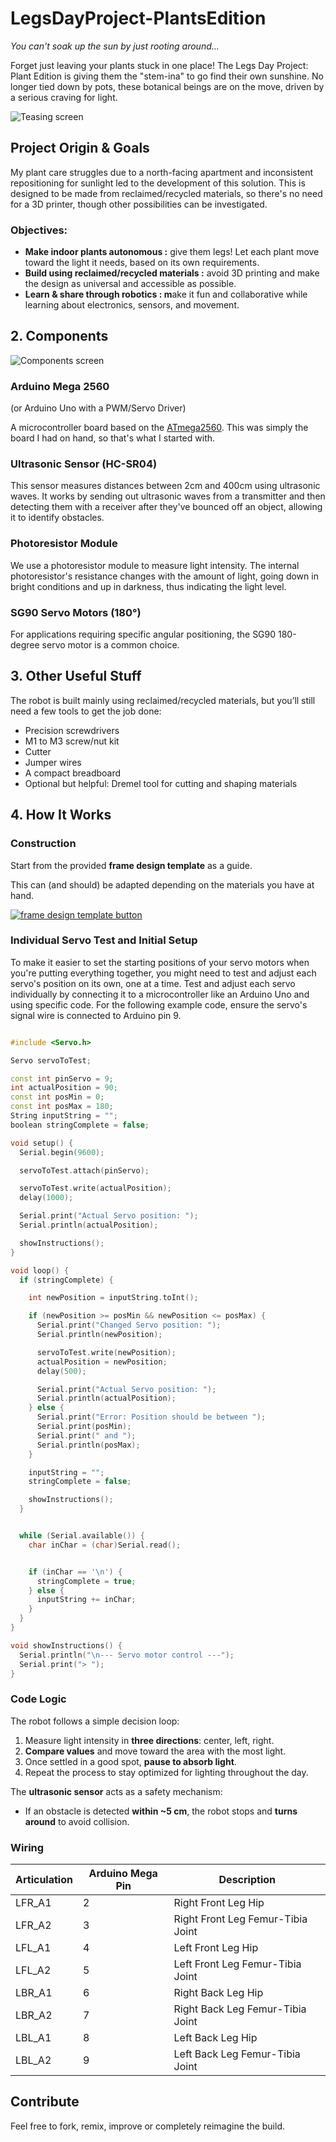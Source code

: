 # LegsDayProject-PlantsEdition
_You can't soak up the sun by just rooting around..._

Forget just leaving your plants stuck in one place! The Legs Day Project: Plant Edition is giving them the "stem-ina" to go find their own sunshine. No longer tied down by pots, these botanical beings are on the move, driven by a serious craving for light.

![Teasing screen](https://github.com/MarinaXP/LegsDayProject-PlantsEdition/blob/8695c3020c0e6a7ebcedbb1bd697e0167b86c355/screens/presentation_screen.png?raw=true)

## Project Origin & Goals

My plant care struggles due to a north-facing apartment and inconsistent repositioning for sunlight led to the development of this solution.
This is designed to be made from reclaimed/recycled materials, so there's no need for a 3D printer,  though other possibilities can be investigated.

### Objectives:

- **Make indoor plants autonomous :** give them legs! Let each plant move toward the light it needs, based on its own requirements.
- **Build using reclaimed/recycled materials :** avoid 3D printing and make the design as universal and accessible as possible.
- **Learn & share through robotics : m**ake it fun and collaborative while learning about electronics, sensors, and movement.

## 2. Components

![Components screen](https://github.com/MarinaXP/LegsDayProject-PlantsEdition/blob/14770e5b5dd6bb3246399408cfe04ad0a832e10e/screens/components_screen.png?raw=true)

### Arduino Mega 2560

(or Arduino Uno with a PWM/Servo Driver)

A microcontroller board based on the [ATmega2560](http://ww1.microchip.com/downloads/en/DeviceDoc/Atmel-2549-8-bit-AVR-Microcontroller-ATmega640-1280-1281-2560-2561_datasheet.pdf). This was simply the board I had on hand, so that's what I started with.

### Ultrasonic Sensor (HC-SR04)

This sensor measures distances between 2cm and 400cm using ultrasonic waves. It works by sending out ultrasonic waves from a transmitter and then detecting them with a receiver after they've bounced off an object, allowing it to identify obstacles.

### Photoresistor Module

We use a photoresistor module to measure light intensity. The internal photoresistor's resistance changes with the amount of light, going down in bright conditions and up in darkness, thus indicating the light level.

### SG90 Servo Motors (180°)

For applications requiring specific angular positioning, the SG90 180-degree servo motor is a common choice.

## 3. Other Useful Stuff

The robot is built mainly using reclaimed/recycled materials, but you’ll still need a few tools to get the job done:

- Precision screwdrivers
- M1 to M3 screw/nut kit
- Cutter
- Jumper wires
- A compact breadboard
- Optional but helpful: Dremel tool for cutting and shaping materials


## 4. How It Works

### Construction

Start from the provided **frame design template** as a guide.

This can (and should) be adapted depending on the materials you have at hand.

[![frame design template button](https://img.shields.io/badge/Open%20the%20Template-PDF-red?style=for-the-badge&logo=adobeacrobatreader&logoColor=white&color=white)](https://github.com/MarinaXP/LegsDayProject-PlantsEdition/blob/14770e5b5dd6bb3246399408cfe04ad0a832e10e/template/frame_design_template.pdf)

### Individual Servo Test and Initial Setup

To make it easier to set the starting positions of your servo motors when you're putting everything together, you might need to test and adjust each servo's position on its own, one at a time. Test and adjust each servo individually by connecting it to a microcontroller like an Arduino Uno and using specific code. For the following example code, ensure the servo's signal wire is connected to Arduino pin 9.

```cpp 

#include <Servo.h>

Servo servoToTest;

const int pinServo = 9;
int actualPosition = 90;
const int posMin = 0;
const int posMax = 180;
String inputString = "";
boolean stringComplete = false;

void setup() {
  Serial.begin(9600);

  servoToTest.attach(pinServo);

  servoToTest.write(actualPosition);
  delay(1000);

  Serial.print("Actual Servo position: ");
  Serial.println(actualPosition);

  showInstructions();
}

void loop() {
  if (stringComplete) {

    int newPosition = inputString.toInt();

    if (newPosition >= posMin && newPosition <= posMax) {
      Serial.print("Changed Servo position: ");
      Serial.println(newPosition);

      servoToTest.write(newPosition);
      actualPosition = newPosition;
      delay(500);

      Serial.print("Actual Servo position: ");
      Serial.println(actualPosition);
    } else {
      Serial.print("Error: Position should be between ");
      Serial.print(posMin);
      Serial.print(" and ");
      Serial.println(posMax);
    }

    inputString = "";
    stringComplete = false;

    showInstructions();
  }


  while (Serial.available()) {
    char inChar = (char)Serial.read();


    if (inChar == '\n') {
      stringComplete = true;
    } else {
      inputString += inChar;
    }
  }
}

void showInstructions() {
  Serial.println("\n--- Servo motor control ---");
  Serial.print("> ");
}

```

### Code Logic

The robot follows a simple decision loop:

1. Measure light intensity in **three directions**: center, left, right.
2. **Compare values** and move toward the area with the most light.
3. Once settled in a good spot, **pause to absorb light**.
4. Repeat the process to stay optimized for lighting throughout the day.

The **ultrasonic sensor** acts as a safety mechanism:

- If an obstacle is detected **within ~5 cm**, the robot stops and **turns around** to avoid collision.

### Wiring 

| Articulation | Arduino Mega Pin | Description                                      |
|--------------|------------------|--------------------------------------------------|
| LFR_A1       | 2                | Right Front Leg Hip                               |
| LFR_A2       | 3                | Right Front Leg Femur-Tibia Joint                 |
| LFL_A1       | 4                | Left Front Leg Hip                                |
| LFL_A2       | 5                | Left Front Leg Femur-Tibia Joint                  |
| LBR_A1       | 6                | Right Back Leg Hip                                |
| LBR_A2       | 7                | Right Back Leg Femur-Tibia Joint                  |
| LBL_A1       | 8                | Left Back Leg Hip                                 |
| LBL_A2       | 9                | Left Back Leg Femur-Tibia Joint                   |





## Contribute

Feel free to fork, remix, improve or completely reimagine the build.